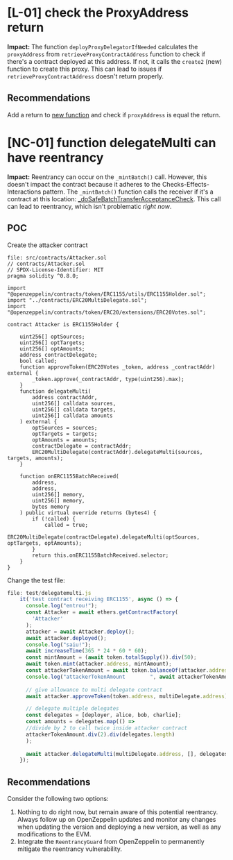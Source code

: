 # [L-01] check the ProxyAddress return

**Impact:**
The function `deployProxyDelegatorIfNeeded` calculates the `proxyAddress` from `retrieveProxyContractAddress` function to check if there's a contract deployed at this address. If not, it calls the `create2` (new) function to create this proxy. This can lead to issues if `retrieveProxyContractAddress` doesn't return properly.

## Recommendations
Add a return to [new function](https://github.com/code-423n4/2023-10-ens/blob/ed47c841a19abd26681110a26ef03c446da2b6dd/contracts/ERC20MultiDelegate.sol#L186) and check if `proxyAddress` is equal the return.

# [NC-01] function delegateMulti can have reentrancy

**Impact:**
Reentrancy can occur on the `_mintBatch()` call. However, this doesn't impact the contract because it adheres to the Checks-Effects-Interactions pattern. The `_mintBatch()` function calls the receiver if it's a contract at this location: [_doSafeBatchTransferAcceptanceCheck](https://github.com/OpenZeppelin/openzeppelin-contracts/blob/master/contracts/token/ERC1155/ERC1155.sol#L413). This call can lead to reentrancy, which isn't problematic *right now*.

## POC
Create the attacker contract

```solidity
file: src/contracts/Attacker.sol
// contracts/Attacker.sol
// SPDX-License-Identifier: MIT
pragma solidity ^0.8.0;

import "@openzeppelin/contracts/token/ERC1155/utils/ERC1155Holder.sol";
import "../contracts/ERC20MultiDelegate.sol";
import "@openzeppelin/contracts/token/ERC20/extensions/ERC20Votes.sol";

contract Attacker is ERC1155Holder {

    uint256[] optSources;
    uint256[] optTargets;
    uint256[] optAmounts;
    address contractDelegate;
    bool called;
    function approveToken(ERC20Votes _token, address _contractAddr) external {
        _token.approve(_contractAddr, type(uint256).max);
    }
    function delegateMulti(
        address contractAddr,
        uint256[] calldata sources,
        uint256[] calldata targets,
        uint256[] calldata amounts
    ) external {
        optSources = sources;
        optTargets = targets;
        optAmounts = amounts;
        contractDelegate = contractAddr;
        ERC20MultiDelegate(contractAddr).delegateMulti(sources, targets, amounts);
    }

    function onERC1155BatchReceived(
        address,
        address,
        uint256[] memory,
        uint256[] memory,
        bytes memory
    ) public virtual override returns (bytes4) {
        if (!called) {
            called = true;
            ERC20MultiDelegate(contractDelegate).delegateMulti(optSources, optTargets, optAmounts);
        }
        return this.onERC1155BatchReceived.selector;
    }
}
```

Change the test file:
```js 
file: test/delegatemulti.js
    it('test contract receiving ERC1155', async () => {
      console.log("entrou!");
      const Attacker = await ethers.getContractFactory(
        'Attacker'
      );
      attacker = await Attacker.deploy();
      await attacker.deployed();
      console.log("saiu!");
      await increaseTime(365 * 24 * 60 * 60);
      const mintAmount = (await token.totalSupply()).div(50);
      await token.mint(attacker.address, mintAmount);
      const attackerTokenAmount = await token.balanceOf(attacker.address);
      console.log("attackerTokenAmount        ", await attackerTokenAmount.toString());
  
      // give allowance to multi delegate contract
      await attacker.approveToken(token.address, multiDelegate.address);

      // delegate multiple delegates
      const delegates = [deployer, alice, bob, charlie];
      const amounts = delegates.map(() =>
      //divide by 2 to call twice inside attacker contract
      attackerTokenAmount.div(2).div(delegates.length)
      );
      
      await attacker.delegateMulti(multiDelegate.address, [], delegates, amounts);
    });
```
## Recommendations
Consider the following two options:

1. Nothing to do right now, but remain aware of this potential reentrancy. Always follow up on OpenZeppelin updates and monitor any changes when updating the version and deploying a new version, as well as any modifications to the EVM.
2. Integrate the `ReentrancyGuard` from OpenZeppelin to permanently mitigate the reentrancy vulnerability.
